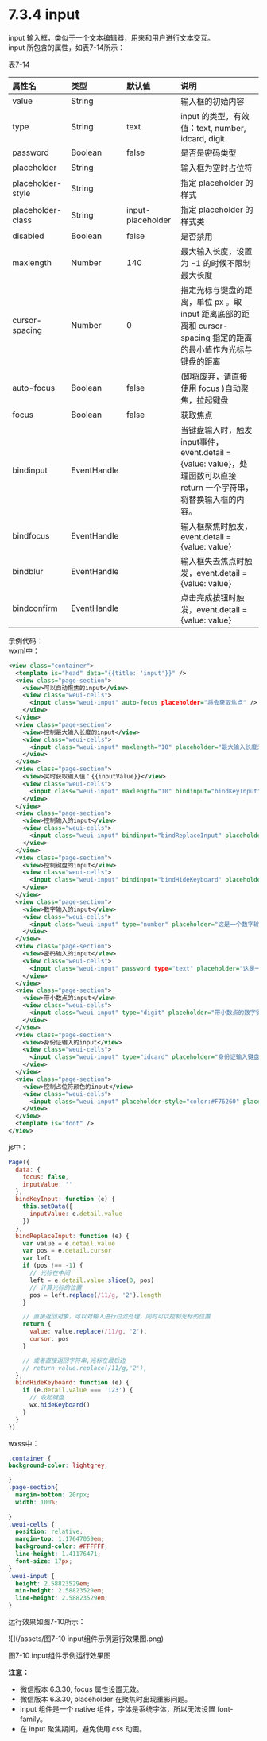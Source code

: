 # 7.3.4 input

input 输入框，类似于一个文本编辑器，用来和用户进行文本交互。  
input 所包含的属性，如表7-14所示：

表7-14

| 属性名 | 类型 | 默认值 | 说明 |
| :--- | :--- | :--- | :--- |
| value | String |  | 输入框的初始内容 |
| type | String | text | input 的类型，有效值：text, number, idcard, digit |
| password | Boolean | false | 是否是密码类型 |
| placeholder | String |  | 输入框为空时占位符 |
| placeholder-style | String |  | 指定 placeholder 的样式 |
| placeholder-class | String | input-placeholder | 指定 placeholder 的样式类 |
| disabled | Boolean | false | 是否禁用 |
| maxlength | Number | 140 | 最大输入长度，设置为 -1 的时候不限制最大长度 |
| cursor-spacing | Number | 0 | 指定光标与键盘的距离，单位 px 。取 input 距离底部的距离和 cursor-spacing 指定的距离的最小值作为光标与键盘的距离 |
| auto-focus | Boolean | false | \(即将废弃，请直接使用 focus \)自动聚焦，拉起键盘 |
| focus | Boolean | false | 获取焦点 |
| bindinput | EventHandle |  | 当键盘输入时，触发input事件，event.detail = {value: value}，处理函数可以直接 return 一个字符串，将替换输入框的内容。 |
| bindfocus | EventHandle |  | 输入框聚焦时触发，event.detail = {value: value} |
| bindblur | EventHandle |  | 输入框失去焦点时触发，event.detail = {value: value} |
| bindconfirm | EventHandle |  | 点击完成按钮时触发，event.detail = {value: value} |

示例代码：  
wxml中：

```xml
<view class="container">
  <template is="head" data="{{title: 'input'}}" />
  <view class="page-section">
    <view>可以自动聚焦的input</view>
    <view class="weui-cells">
      <input class="weui-input" auto-focus placeholder="将会获取焦点" />
    </view>
  </view>
  <view class="page-section">
    <view>控制最大输入长度的input</view>
    <view class="weui-cells">
      <input class="weui-input" maxlength="10" placeholder="最大输入长度为10" />
    </view>
  </view>
  <view class="page-section">
    <view>实时获取输入值：{{inputValue}}</view>
    <view class="weui-cells">
      <input class="weui-input" maxlength="10" bindinput="bindKeyInput" placeholder="输入同步到view中" />
    </view>
  </view>
  <view class="page-section">
    <view>控制输入的input</view>
    <view class="weui-cells">
      <input class="weui-input" bindinput="bindReplaceInput" placeholder="连续的两个1会变成2" />
    </view>
  </view>
  <view class="page-section">
    <view>控制键盘的input</view>
    <view class="weui-cells">
      <input class="weui-input" bindinput="bindHideKeyboard" placeholder="输入123自动收起键盘" />
    </view>
  </view>
  <view class="page-section">
    <view>数字输入的input</view>
    <view class="weui-cells">
      <input class="weui-input" type="number" placeholder="这是一个数字输入框" />
    </view>
  </view>
  <view class="page-section">
    <view>密码输入的input</view>
    <view class="weui-cells">
      <input class="weui-input" password type="text" placeholder="这是一个密码输入框" />
    </view>
  </view>
  <view class="page-section">
    <view>带小数点的input</view>
    <view class="weui-cells">
      <input class="weui-input" type="digit" placeholder="带小数点的数字键盘" />
    </view>
  </view>
  <view class="page-section">
    <view>身份证输入的input</view>
    <view class="weui-cells">
      <input class="weui-input" type="idcard" placeholder="身份证输入键盘" />
    </view>
  </view>
  <view class="page-section">
    <view>控制占位符颜色的input</view>
    <view class="weui-cells">
      <input class="weui-input" placeholder-style="color:#F76260" placeholder="占位符字体是红色的" />
    </view>
  </view>
  <template is="foot" />
</view>
```

js中：

```js
Page({
  data: {
    focus: false,
    inputValue: ''
  },
  bindKeyInput: function (e) {
    this.setData({
      inputValue: e.detail.value
    })
  },
  bindReplaceInput: function (e) {
    var value = e.detail.value
    var pos = e.detail.cursor
    var left
    if (pos !== -1) {
      // 光标在中间
      left = e.detail.value.slice(0, pos)
      // 计算光标的位置
      pos = left.replace(/11/g, '2').length
    }

    // 直接返回对象，可以对输入进行过滤处理，同时可以控制光标的位置
    return {
      value: value.replace(/11/g, '2'),
      cursor: pos
    }

    // 或者直接返回字符串,光标在最后边
    // return value.replace(/11/g,'2'),
  },
  bindHideKeyboard: function (e) {
    if (e.detail.value === '123') {
      // 收起键盘
      wx.hideKeyboard()
    }
  }
})
```
wxss中：
```css
.container {
background-color: lightgrey;

}
.page-section{
  margin-bottom: 20rpx;
  width: 100%;
  
}
.weui-cells {
  position: relative;
  margin-top: 1.17647059em;
  background-color: #FFFFFF;
  line-height: 1.41176471;
  font-size: 17px;
}
.weui-input {
  height: 2.58823529em;
  min-height: 2.58823529em;
  line-height: 2.58823529em;
}
```

运行效果如图7-10所示：

![](/assets/图7-10 input组件示例运行效果图.png)

图7-10 input组件示例运行效果图

**注意：**
* 微信版本 6.3.30, focus 属性设置无效。
* 微信版本 6.3.30, placeholder 在聚焦时出现重影问题。
* input 组件是一个 native 组件，字体是系统字体，所以无法设置 font-family。
* 在 input 聚焦期间，避免使用 css 动画。

